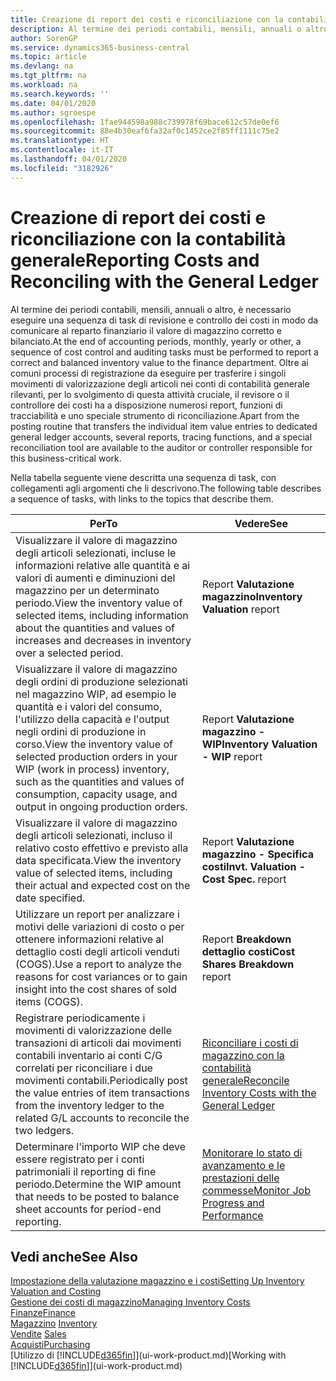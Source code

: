 ```yaml
---
title: Creazione di report dei costi e riconciliazione con la contabilità generale | Microsoft Docs
description: Al termine dei periodi contabili, mensili, annuali o altro, è necessario eseguire una sequenza di task di revisione e controllo dei costi in modo da comunicare al reparto finanziario il valore di magazzino corretto e bilanciato. Oltre ai comuni processi di registrazione da eseguire per trasferire i singoli movimenti di valorizzazione degli articoli nei conti di contabilità generale rilevanti, per lo svolgimento di questa attività cruciale, il revisore o il controllore dei costi ha a disposizione numerosi report, funzioni di tracciabilità e uno speciale strumento di riconciliazione.
author: SorenGP
ms.service: dynamics365-business-central
ms.topic: article
ms.devlang: na
ms.tgt_pltfrm: na
ms.workload: na
ms.search.keywords: ''
ms.date: 04/01/2020
ms.author: sgroespe
ms.openlocfilehash: 1fae944598a988c739978f69bace612c57de0ef6
ms.sourcegitcommit: 88e4b30eaf6fa32af0c1452ce2f85ff1111c75e2
ms.translationtype: HT
ms.contentlocale: it-IT
ms.lasthandoff: 04/01/2020
ms.locfileid: "3182926"
---
```

# <a name="reporting-costs-and-reconciling-with-the-general-ledger"></a><span data-ttu-id="6bcf9-104">Creazione di report dei costi e riconciliazione con la contabilità generale</span><span class="sxs-lookup"><span data-stu-id="6bcf9-104">Reporting Costs and Reconciling with the General Ledger</span></span>
<span data-ttu-id="6bcf9-105">Al termine dei periodi contabili, mensili, annuali o altro, è necessario eseguire una sequenza di task di revisione e controllo dei costi in modo da comunicare al reparto finanziario il valore di magazzino corretto e bilanciato.</span><span class="sxs-lookup"><span data-stu-id="6bcf9-105">At the end of accounting periods, monthly, yearly or other, a sequence of cost control and auditing tasks must be performed to report a correct and balanced inventory value to the finance department.</span></span> <span data-ttu-id="6bcf9-106">Oltre ai comuni processi di registrazione da eseguire per trasferire i singoli movimenti di valorizzazione degli articoli nei conti di contabilità generale rilevanti, per lo svolgimento di questa attività cruciale, il revisore o il controllore dei costi ha a disposizione numerosi report, funzioni di tracciabilità e uno speciale strumento di riconciliazione.</span><span class="sxs-lookup"><span data-stu-id="6bcf9-106">Apart from the posting routine that transfers the individual item value entries to dedicated general ledger accounts, several reports, tracing functions, and a special reconciliation tool are available to the auditor or controller responsible for this business-critical work.</span></span>  

 <span data-ttu-id="6bcf9-107">Nella tabella seguente viene descritta una sequenza di task, con collegamenti agli argomenti che li descrivono.</span><span class="sxs-lookup"><span data-stu-id="6bcf9-107">The following table describes a sequence of tasks, with links to the topics that describe them.</span></span>   

|<span data-ttu-id="6bcf9-108">**Per**</span><span class="sxs-lookup"><span data-stu-id="6bcf9-108">**To**</span></span>|<span data-ttu-id="6bcf9-109">**Vedere**</span><span class="sxs-lookup"><span data-stu-id="6bcf9-109">**See**</span></span>|  
|------------|-------------|  
|<span data-ttu-id="6bcf9-110">Visualizzare il valore di magazzino degli articoli selezionati, incluse le informazioni relative alle quantità e ai valori di aumenti e diminuzioni del magazzino per un determinato periodo.</span><span class="sxs-lookup"><span data-stu-id="6bcf9-110">View the inventory value of selected items, including information about the quantities and values of increases and decreases in inventory over a selected period.</span></span>|<span data-ttu-id="6bcf9-111">Report **Valutazione magazzino**</span><span class="sxs-lookup"><span data-stu-id="6bcf9-111">**Inventory Valuation** report</span></span>|  
|<span data-ttu-id="6bcf9-112">Visualizzare il valore di magazzino degli ordini di produzione selezionati nel magazzino WIP, ad esempio le quantità e i valori del consumo, l'utilizzo della capacità e l'output negli ordini di produzione in corso.</span><span class="sxs-lookup"><span data-stu-id="6bcf9-112">View the inventory value of selected production orders in your WIP (work in process) inventory, such as the quantities and values of consumption, capacity usage, and output in ongoing production orders.</span></span>|<span data-ttu-id="6bcf9-113">Report **Valutazione magazzino - WIP**</span><span class="sxs-lookup"><span data-stu-id="6bcf9-113">**Inventory Valuation - WIP** report</span></span>|  
|<span data-ttu-id="6bcf9-114">Visualizzare il valore di magazzino degli articoli selezionati, incluso il relativo costo effettivo e previsto alla data specificata.</span><span class="sxs-lookup"><span data-stu-id="6bcf9-114">View the inventory value of selected items, including their actual and expected cost on the date specified.</span></span>|<span data-ttu-id="6bcf9-115">Report **Valutazione magazzino - Specifica costi**</span><span class="sxs-lookup"><span data-stu-id="6bcf9-115">**Invt. Valuation - Cost Spec.** report</span></span>|  
|<span data-ttu-id="6bcf9-116">Utilizzare un report per analizzare i motivi delle variazioni di costo o per ottenere informazioni relative al dettaglio costi degli articoli venduti (COGS).</span><span class="sxs-lookup"><span data-stu-id="6bcf9-116">Use a report to analyze the reasons for cost variances or to gain insight into the cost shares of sold items (COGS).</span></span>|<span data-ttu-id="6bcf9-117">Report **Breakdown dettaglio costi**</span><span class="sxs-lookup"><span data-stu-id="6bcf9-117">**Cost Shares Breakdown** report</span></span>|  
|<span data-ttu-id="6bcf9-118">Registrare periodicamente i movimenti di valorizzazione delle transazioni di articoli dai movimenti contabili inventario ai conti C/G correlati per riconciliare i due movimenti contabili.</span><span class="sxs-lookup"><span data-stu-id="6bcf9-118">Periodically post the value entries of item transactions from the inventory ledger to the related G/L accounts to reconcile the two ledgers.</span></span>|[<span data-ttu-id="6bcf9-119">Riconciliare i costi di magazzino con la contabilità generale</span><span class="sxs-lookup"><span data-stu-id="6bcf9-119">Reconcile Inventory Costs with the General Ledger</span></span>](finance-how-to-post-inventory-costs-to-the-general-ledger.md)|  
|<span data-ttu-id="6bcf9-120">Determinare l'importo WIP che deve essere registrato per i conti patrimoniali il reporting di fine periodo.</span><span class="sxs-lookup"><span data-stu-id="6bcf9-120">Determine the WIP amount that needs to be posted to balance sheet accounts for period-end reporting.</span></span>|[<span data-ttu-id="6bcf9-121">Monitorare lo stato di avanzamento e le prestazioni delle commesse</span><span class="sxs-lookup"><span data-stu-id="6bcf9-121">Monitor Job Progress and Performance</span></span>](projects-how-monitor-progress-performance.md)|

## <a name="see-also"></a><span data-ttu-id="6bcf9-122">Vedi anche</span><span class="sxs-lookup"><span data-stu-id="6bcf9-122">See Also</span></span>  
[<span data-ttu-id="6bcf9-123">Impostazione della valutazione magazzino e i costi</span><span class="sxs-lookup"><span data-stu-id="6bcf9-123">Setting Up Inventory Valuation and Costing</span></span>](finance-set-up-inventory-valuation-and-costing.md)  
[<span data-ttu-id="6bcf9-124">Gestione dei costi di magazzino</span><span class="sxs-lookup"><span data-stu-id="6bcf9-124">Managing Inventory Costs</span></span>](finance-manage-inventory-costs.md)  
[<span data-ttu-id="6bcf9-125">Finanze</span><span class="sxs-lookup"><span data-stu-id="6bcf9-125">Finance</span></span>](finance.md)  
<span data-ttu-id="6bcf9-126">[Magazzino](inventory-manage-inventory.md) </span><span class="sxs-lookup"><span data-stu-id="6bcf9-126">[Inventory](inventory-manage-inventory.md) </span></span>  
<span data-ttu-id="6bcf9-127">[Vendite](sales-manage-sales.md) </span><span class="sxs-lookup"><span data-stu-id="6bcf9-127">[Sales](sales-manage-sales.md) </span></span>  
[<span data-ttu-id="6bcf9-128">Acquisti</span><span class="sxs-lookup"><span data-stu-id="6bcf9-128">Purchasing</span></span>](purchasing-manage-purchasing.md)  
<span data-ttu-id="6bcf9-129">[Utilizzo di [!INCLUDE[d365fin](includes/d365fin_md.md)]](ui-work-product.md)</span><span class="sxs-lookup"><span data-stu-id="6bcf9-129">[Working with [!INCLUDE[d365fin](includes/d365fin_md.md)]](ui-work-product.md)</span></span>
